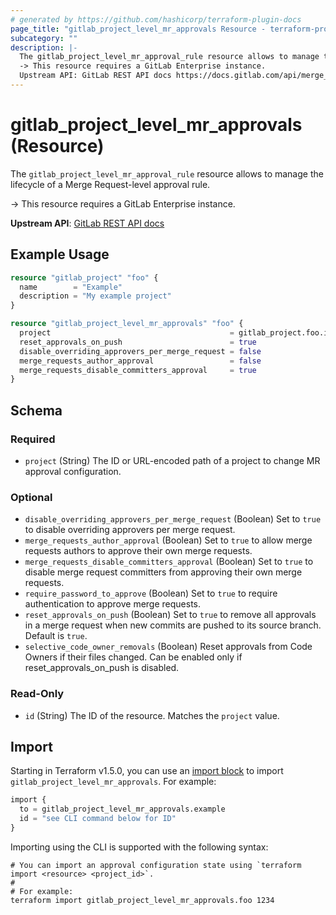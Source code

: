 ```yaml
---
# generated by https://github.com/hashicorp/terraform-plugin-docs
page_title: "gitlab_project_level_mr_approvals Resource - terraform-provider-gitlab"
subcategory: ""
description: |-
  The gitlab_project_level_mr_approval_rule resource allows to manage the lifecycle of a Merge Request-level approval rule.
  -> This resource requires a GitLab Enterprise instance.
  Upstream API: GitLab REST API docs https://docs.gitlab.com/api/merge_request_approvals/#merge-request-level-mr-approvals
---
```


# gitlab_project_level_mr_approvals (Resource)

The `gitlab_project_level_mr_approval_rule` resource allows to manage the lifecycle of a Merge Request-level approval rule.

-> This resource requires a GitLab Enterprise instance.
		
**Upstream API**: [GitLab REST API docs](https://docs.gitlab.com/api/merge_request_approvals/#merge-request-level-mr-approvals)

## Example Usage

```terraform
resource "gitlab_project" "foo" {
  name        = "Example"
  description = "My example project"
}

resource "gitlab_project_level_mr_approvals" "foo" {
  project                                        = gitlab_project.foo.id
  reset_approvals_on_push                        = true
  disable_overriding_approvers_per_merge_request = false
  merge_requests_author_approval                 = false
  merge_requests_disable_committers_approval     = true
}
```

<!-- schema generated by tfplugindocs -->
## Schema

### Required

- `project` (String) The ID or URL-encoded path of a project to change MR approval configuration.

### Optional

- `disable_overriding_approvers_per_merge_request` (Boolean) Set to `true` to disable overriding approvers per merge request.
- `merge_requests_author_approval` (Boolean) Set to `true` to allow merge requests authors to approve their own merge requests.
- `merge_requests_disable_committers_approval` (Boolean) Set to `true` to disable merge request committers from approving their own merge requests.
- `require_password_to_approve` (Boolean) Set to `true` to require authentication to approve merge requests.
- `reset_approvals_on_push` (Boolean) Set to `true` to remove all approvals in a merge request when new commits are pushed to its source branch. Default is `true`.
- `selective_code_owner_removals` (Boolean) Reset approvals from Code Owners if their files changed. Can be enabled only if reset_approvals_on_push is disabled.

### Read-Only

- `id` (String) The ID of the resource. Matches the `project` value.

## Import

Starting in Terraform v1.5.0, you can use an [import block](https://developer.hashicorp.com/terraform/language/import) to import `gitlab_project_level_mr_approvals`. For example:

```terraform
import {
  to = gitlab_project_level_mr_approvals.example
  id = "see CLI command below for ID"
}
```

Importing using the CLI is supported with the following syntax:

```shell
# You can import an approval configuration state using `terraform import <resource> <project_id>`.
#
# For example:
terraform import gitlab_project_level_mr_approvals.foo 1234
```

